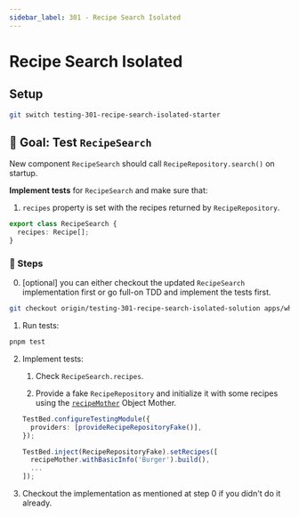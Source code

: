 ```yaml
---
sidebar_label: 301 - Recipe Search Isolated
---
```


# Recipe Search Isolated

## Setup

```sh
git switch testing-301-recipe-search-isolated-starter
```

## 🎯 Goal: Test `RecipeSearch`

New component `RecipeSearch` should call `RecipeRepository.search()` on startup.

**Implement tests** for `RecipeSearch` and make sure that:

1. `recipes` property is set with the recipes returned by `RecipeRepository`.

```ts
export class RecipeSearch {
  recipes: Recipe[];
}
```

### 📝 Steps

0. [optional] you can either checkout the updated `RecipeSearch` implementation first or go full-on TDD and implement the tests first.

```sh
git checkout origin/testing-301-recipe-search-isolated-solution apps/whiskmate/src/app/recipe/recipe-search.ng.ts
```

1. Run tests:

```sh
pnpm test
```

2. Implement tests:

   1. Check `RecipeSearch.recipes`.

   2. Provide a fake `RecipeRepository` and initialize it with some recipes using the [`recipeMother`](../apps/whiskmate/src/app/testing/recipe.mother.ts) Object Mother.

   ```ts
   TestBed.configureTestingModule({
     providers: [provideRecipeRepositoryFake()],
   });

   TestBed.inject(RecipeRepositoryFake).setRecipes([
     recipeMother.withBasicInfo('Burger').build(),
     ...
   ]);
   ```

3. Checkout the implementation as mentioned at step 0 if you didn't do it already.

